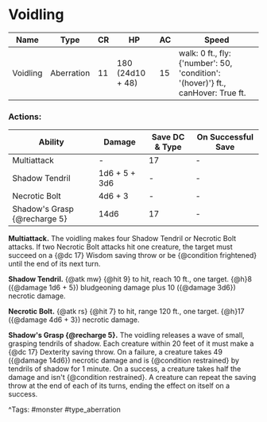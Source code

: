 # Voidling

| Name | Type | CR | HP | AC | Speed |
|------|------|----|----|----|-------|
| Voidling | Aberration | 11 | 180 (24d10 + 48) | 15 | walk: 0 ft., fly: {'number': 50, 'condition': '(hover)'} ft., canHover: True ft. |

### Actions:

| Ability | Damage | Save DC & Type | On Successful Save |
|---------|--------|----------------|--------------------|
| Multiattack | - | 17 | - |
| Shadow Tendril | 1d6 + 5 + 3d6 | - | - |
| Necrotic Bolt | 4d6 + 3 | - | - |
| Shadow's Grasp {@recharge 5} | 14d6 | 17 | - |


**Multiattack.** The voidling makes four Shadow Tendril or Necrotic Bolt attacks. If two Necrotic Bolt attacks hit one creature, the target must succeed on a {@dc 17} Wisdom saving throw or be {@condition frightened} until the end of its next turn.

**Shadow Tendril.** {@atk mw} {@hit 9} to hit, reach 10 ft., one target. {@h}8 ({@damage 1d6 + 5}) bludgeoning damage plus 10 ({@damage 3d6}) necrotic damage.

**Necrotic Bolt.** {@atk rs} {@hit 7} to hit, range 120 ft., one target. {@h}17 ({@damage 4d6 + 3}) necrotic damage.

**Shadow's Grasp {@recharge 5}.** The voidling releases a wave of small, grasping tendrils of shadow. Each creature within 20 feet of it must make a {@dc 17} Dexterity saving throw. On a failure, a creature takes 49 ({@damage 14d6}) necrotic damage and is {@condition restrained} by tendrils of shadow for 1 minute. On a success, a creature takes half the damage and isn't {@condition restrained}. A creature can repeat the saving throw at the end of each of its turns, ending the effect on itself on a success.

^Tags: #monster #type_aberration